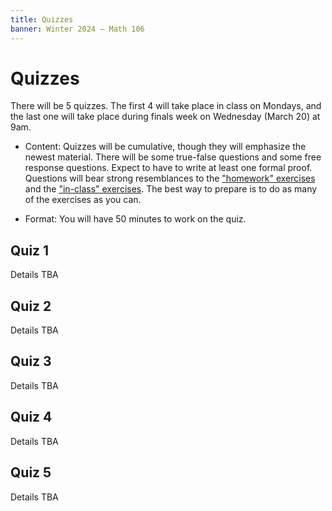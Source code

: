 ```yaml
---
title: Quizzes
banner: Winter 2024 — Math 106
---
```


# Quizzes

There will be 5 quizzes. The first 4 will take place in class on Mondays, and the last one will take place during finals week on Wednesday (March 20) at 9am.

* Content: Quizzes will be cumulative, though they will emphasize the newest material. There will be some true-false questions and some free response questions. Expect to have to write at least one formal proof. Questions will bear strong resemblances to the ["homework" exercises](content) and the ["in-class" exercises](index#schedule). The best way to prepare is to do as many of the exercises as you can. 

* Format: You will have 50 minutes to work on the quiz. 

## Quiz 1

Details TBA

## Quiz 2

Details TBA

## Quiz 3

Details TBA

## Quiz 4

Details TBA

## Quiz 5

Details TBA
